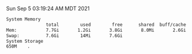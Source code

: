 Sun Sep  5 03:19:24 AM MDT 2021
```bash
System Memory
               total        used        free      shared  buff/cache   available
Mem:           7.7Gi       1.2Gi       3.8Gi       8.0Mi       2.6Gi       6.1Gi
Swap:          7.6Gi        14Mi       7.6Gi
System Storage
650M	.
```
```bash
